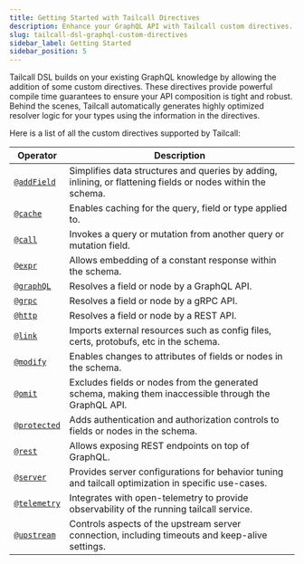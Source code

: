 ```yaml
---
title: Getting Started with Tailcall Directives
description: Enhance your GraphQL API with Tailcall custom directives. These directives offer powerful compile-time guarantees, ensuring robust and optimized API composition. Tailcall automates the generation of resolver logic for improved performance.
slug: tailcall-dsl-graphql-custom-directives
sidebar_label: Getting Started
sidebar_position: 5
---
```


Tailcall DSL builds on your existing GraphQL knowledge by allowing the addition of some custom directives. These directives provide powerful compile time guarantees to ensure your API composition is tight and robust. Behind the scenes, Tailcall automatically generates highly optimized resolver logic for your types using the information in the directives.

Here is a list of all the custom directives supported by Tailcall:

<!-- SORT OPERATOR BY NAME -->

| Operator                                  | Description                                                                                                  |
| ----------------------------------------- | ------------------------------------------------------------------------------------------------------------ |
| [`@addField`](./directives/addField.md)   | Simplifies data structures and queries by adding, inlining, or flattening fields or nodes within the schema. |
| [`@cache`](./directives/cache.md)         | Enables caching for the query, field or type applied to.                                                     |
| [`@call`](./directives/call.md)           | Invokes a query or mutation from another query or mutation field.                                            |
| [`@expr`](./directives/expr.md)           | Allows embedding of a constant response within the schema.                                                   |
| [`@graphQL`](./directives/graphQL.md)     | Resolves a field or node by a GraphQL API.                                                                   |
| [`@grpc`](./directives/grpc.md)           | Resolves a field or node by a gRPC API.                                                                      |
| [`@http`](./directives/http.md)           | Resolves a field or node by a REST API.                                                                      |
| [`@link`](./directives/link.md)           | Imports external resources such as config files, certs, protobufs, etc in the schema.                        |
| [`@modify`](./directives/modify.md)       | Enables changes to attributes of fields or nodes in the schema.                                              |
| [`@omit`](./directives/omit.md)           | Excludes fields or nodes from the generated schema, making them inaccessible through the GraphQL API.        |
| [`@protected`](./directives/protected.md) | Adds authentication and authorization controls to fields or nodes in the schema.                             |
| [`@rest`](./directives/rest.md)           | Allows exposing REST endpoints on top of GraphQL.                                                            |
| [`@server`](./directives/server.md)       | Provides server configurations for behavior tuning and tailcall optimization in specific use-cases.          |
| [`@telemetry`](./directives/telemetry.md) | Integrates with open-telemetry to provide observability of the running tailcall service.                     |
| [`@upstream`](./directives/upstream.md)   | Controls aspects of the upstream server connection, including timeouts and keep-alive settings.              |
